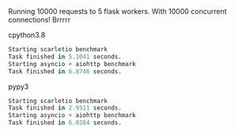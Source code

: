 Running 10000 requests to 5 flask workers.  With 10000 concurrent connections! Brrrrr

cpython3.8
```py
Starting scarletio benchmark
Task finished in 5.1041 seconds.
Starting asyncio + aiohttp benchmark
Task finished in 6.8746 seconds.
```

pypy3
```py
Starting scarletio benchmark
Task finished in 2.9511 seconds.
Starting asyncio + aiohttp benchmark
Task finished in 6.0284 seconds.
```
